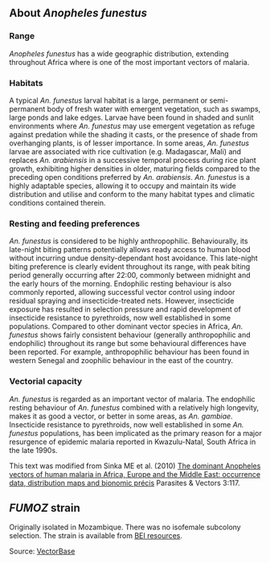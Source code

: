About *Anopheles funestus*
--------------------------

### Range

*Anopheles funestus* has a wide geographic distribution, extending
throughout Africa where is one of the most important vectors of malaria.

### Habitats

A typical *An. funestus* larval habitat is a large, permanent or
semi-permanent body of fresh water with emergent vegetation, such as
swamps, large ponds and lake edges. Larvae have been found in shaded and
sunlit environments where *An. funestus* may use emergent vegetation as
refuge against predation while the shading it casts, or the presence of
shade from overhanging plants, is of lesser importance. In some areas,
*An. funestus* larvae are associated with rice cultivation (e.g.
Madagascar, Mali) and replaces *An. arabiensis* in a successive temporal
process during rice plant growth, exhibiting higher densities in older,
maturing fields compared to the preceding open conditions preferred by
*An. arabiensis*. *An. funestus* is a highly adaptable species, allowing
it to occupy and maintain its wide distribution and utilise and conform
to the many habitat types and climatic conditions contained therein.

### Resting and feeding preferences

*An. funestus* is considered to be highly anthropophilic. Behaviourally,
its late-night biting patterns potentially allows ready access to human
blood without incurring undue density-dependant host avoidance. This
late-night biting preference is clearly evident throughout its range,
with peak biting period generally occurring after 22:00, commonly
between midnight and the early hours of the morning. Endophilic resting
behaviour is also commonly reported, allowing successful vector control
using indoor residual spraying and insecticide-treated nets. However,
insecticide exposure has resulted in selection pressure and rapid
development of insecticide resistance to pyrethroids, now well
established in some populations. Compared to other dominant vector
species in Africa, *An. funestus* shows fairly consistent behaviour
(generally anthropophilic and endophilic) throughout its range but some
behavioural differences have been reported. For example, anthropophilic
behaviour has been found in western Senegal and zoophilic behaviour in
the east of the country.

### Vectorial capacity

*An. funestus* is regarded as an important vector of malaria. The
endophilic resting behaviour of *An. funestus* combined with a
relatively high longevity, makes it as good a vector, or better in some
areas, as *An. gambiae*. Insecticide resistance to pyrethroids, now well
established in some *An. funestus* populations, has been implicated as
the primary reason for a major resurgence of epidemic malaria reported
in Kwazulu-Natal, South Africa in the late 1990s.

This text was modified from Sinka ME et al. (2010) [The dominant
Anopheles vectors of human malaria in Africa, Europe and the Middle
East: occurrence data, distribution maps and bionomic
précis](http://www.parasitesandvectors.com/content/3/1/117) Parasites &
Vectors 3:117.

*FUMOZ* strain
--------------

Originally isolated in Mozambique. There was no isofemale subcolony
selection. The strain is available from [BEI
resources](https://www.beiresources.org).

Source:
[VectorBase](https://veupathdb.org/veupathdb/app/search/dataset/AllDatasets/result?filterTerm=GCA_003951495.1)
